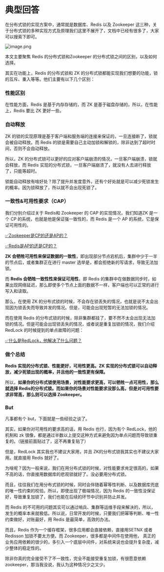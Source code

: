 # 典型回答

在分布式锁的实现方案中，通常就是数据库、Redis 以及 Zookeeper 这三种，关于分布式锁的多种实现方式及原理我们这里不展开了，文档中已经有很多了，大家可以搜索下即可。

![image.png](https://cdn.nlark.com/yuque/0/2024/png/5378072/1720861240049-1e35dc63-03d7-4794-ac11-a216ffa495b0.png#averageHue=%23fefefe&clientId=u1fe0d179-8f86-4&from=paste&height=465&id=u9e1a4ca2&originHeight=465&originWidth=590&originalType=binary&ratio=1&rotation=0&showTitle=false&size=89370&status=done&style=none&taskId=u2494faf8-a092-4d14-866d-daa401df695&title=&width=590)

本文主要聚焦 Redis 的分布式锁和Zookeeper 的分布式锁之间的区别，以及如何选择。

其实在功能上，Redis 的分布式锁和 ZK 的分布式锁都能实现我们想要的功能，锁的互斥、重入等等。他们主要有以下几个区别：

### 性能区别

在性能方面，Redis 是基于内存存储的，而 ZK 是基于磁盘存储的，所以，在性能上，Redis 要比 ZK 更好一些。


### 自动释放

ZK 的锁的实现原理是基于客户端和服务端的连接来保证的，一旦连接断了，锁就会被自动释放。而 Redis 的锁是需要自己主动加锁和解锁的，除非达到了超时时间，否则不会自动释放。

所以，ZK 的分布式锁可以更好的应对客户端崩溃的情况，一旦客户端崩溃，锁就会释放，而 Redis 实现的分布式锁，一旦客户端崩溃了，就没有人去进行释放了，只能等超时。

锁能自动释放有啥好处？除了提升并发度意外，还有个好处就是可以减少死锁发生的概率。因为锁释放了，所以就不会出现死锁了。

### 一致性&可用性要求（CAP）

我们分别介绍过关于 Redis和 Zookeeper 的 CAP 的实现情况，我们知道ZK 是一个 CP 的系统，也就是他是保证强一致性的，而 Redis 是一个 AP 的系统，它是保证可用性的。

[✅Zookeeper是CP的还是AP的？](https://www.yuque.com/hollis666/fo22bm/lxznb86av97adwt6?view=doc_embed)

[✅Redis是AP的还是CP的？](https://www.yuque.com/hollis666/fo22bm/uwx1gops5gfdv9wu?view=doc_embed)

**ZK 会牺牲可用性来保证数据的一致性**，即出现部分节点宕机后，集群中少于一半的节点后，或者集群正在进行 master 选举是，都会拒绝新的写请求，导致无法加锁。

而 **Redis 会牺牲一致性性来保证可用性**，即 Redis 的集群中在做数据同步时，如果出现网络延迟，那么即使多个节点上面的数据不一样，客户端也可以正常的进行写入和读取。

那么，在使用 ZK 的分布式锁的时候，不会存在锁丢失的情况，也就是说不太会出现因为锁丢失而导致并发的情况。但是，可能会出现短暂的无法加锁的情况。

而在使用 Redis 的分布式锁的时候，除非集群都挂了，要不然不太会出现无法加锁的情况。但是可能会出现锁丢失的情况，或者说是重复加锁的情况，我们介绍 RedLock 的时候提到的单点故障的问题：

[✅什么是RedLock，他解决了什么问题？](https://www.yuque.com/hollis666/fo22bm/lxzg0ubs2xpvenxw?view=doc_embed)


### 做个总结

**Redis 实现的分布式锁、性能更好，可用性更高。ZK 实现的分布式锁可以自动释放，减少死锁出现的概率，并且他的一致性更有保障。**

所以，**如果你的分布式锁使用场景，对性能要求更高，可以牺牲一点可用性，那么就选择 Redis的分布式锁。而如果你的场景对性能要求没那么高，但是对可用性要求非常高，那么则可以选择 Zookeeper。**

### But

凡事都有个 but，下面就是一些经验之谈了。

其实，如果你对可用性的要求高的话，用 Redis 也行，因为有个 RedLock，他的机制和 zk 很像，都是通过半数以上提交这种方式来避免因为单点问题而导致锁重复的。（链接前面贴过了，这不再重复贴了）

但是，RedLock 其实我也不建议大家用，并且 ZK的分布式锁我其实也不建议大家用。就直接用 Redis 就好了。

为啥呢？因为一般来说，我们在用分布式锁的时候，对性能要求肯定很高的，如果不高的话，你直接用数据库的悲观锁就好了。没必要用分布式锁。

而且，往往我们在用分布式锁的时候，同时会伴随着幂等性判断、以及数据库兜底的唯一性约束的校验。所以，即使出现了极端情况，因为 Redis 的一致性没保证好，导致重复加锁了，我们也能在后续的环节中识别并防止并发。

而 Redis 的不可用的问题其实可以通过哨兵、集群等运维手段来解决的，所以，发生的概率本来就极低。所以说，日常开发的时候，只要我们把幂等判断、唯一性约束做好，对账最好，用 Redis 是最简单，高效的办法。

而且，Redis 作为一个缓存框架，很多应用都会直接依赖，直接用SETNX 或者 Redisson 加锁不要太方便。而 Zookeeper，很多都是中间件在使用他， 真正的业务应用依赖的很少的，多引入一个底层中间件，对系统来说也会提升复杂度，减少整体的稳定性的。

除非你真的完全接受不了不一致性，完全不能接受重复加锁，有很愿意依赖 zookeeper，那当我没说，我认为这种情况少之又少。


